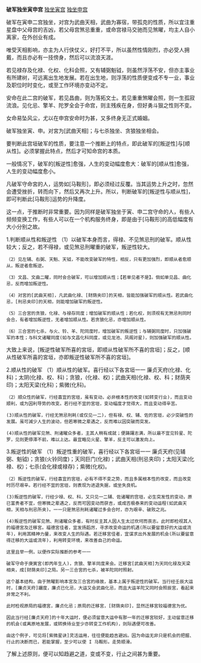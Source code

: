 **破军独坐寅申宫**
[独坐寅宫](./破军独坐寅宫.png)
[独坐申宫](./破军独坐申宫.png)

破军在寅申二宫独坐，对宫为武曲天相，武曲为寡宿，带孤克的性质，所以宜注重星盘中父母宫的吉凶，若父母宫煞忌重重，或命宫禄马交驰而见煞曜，均主人自小离家，在外创业有成。

唯受天相影响，亦主为人行侠仗义，好打不平，所以虽然性情刚烈，亦必受人拥戴，而且亦必有一技傍身，然后可以流浪天涯。

若见禄存及化禄、化权、化科会照，又有辅弼魁钺，则虽然浮荡不安，但亦主事业有所建树，可远离出生地发展。若在出生地，则浮荡的性质便变成不专一业，事业及职位时时变化，或至工作环境亦变动不定。

安命在此二宫的破军，若见昌曲，则为落拓文士。若见重重煞曜会照，则一生孤寂流浪。见化忌、擎羊、陀罗全会于命宫，则主残疾在身，但好勇斗狠之性则不变。

女命易坠风尘，尤以在申宫安命时为甚，又多终身无正式婚姻。



破军独坐寅、申。对宮为[武曲天相]；与七杀独坐、贪狼独坐相会。

要判断此宫垣破军的性质，要注意一个推断上的特点，即此破军的[叛逆性]与[顺从性]。必须掌握此特点，然后才可知命宫的本质。

一般情况下，破军的[叛逆性]愈强，人生的变动幅度愈大：破军的[顺从性]愈强，人生的变动幅度愈小。

凡破军守命宮的人，运势如[马鞍形]，即必须经过反覆。当其运势上升之时，忽然会遭受挫折，转而向下，然后又再次上升。所以，判断破军的[叛逆性与顺从性]，即可判断此[马鞍形]运势的升降度。

这一点，于推断时非常重要。因为同样是破军独坐于寅、申二宫守命的人，有些人频频变换工作，有些人可以在一个机构服务终身，即是由于[马鞍形]的高低幅度有大小分别之故。

1.判断顺从性和叛逆性
    （1）以破军本身而言，得禄、不见煞忌刑的破军。顺从性较大；反之，若不得禄，或见煞忌刑曜重的破军，叛逆性较大。

    （2）见左辅、右弼、天魁、天钺，不能改变破军的特性，相反，只有更加强烈，即顺从者愈顺从，叛逆者愈叛逆。

    （3）文昌、文曲二曜，同时会合破军，可以增加顺从性；【若单见者不是】。倘如单见昌、曲化忌，反而增加叛逆性。

    （4）对宮的[武曲天相]，凡武曲化禄、[财荫夹印]的天相，皆能加强破军的顺从性。若武曲化忌，[刑忌夹印]的天相，则能增加破军的叛逆性。

    （5）三合宮的贪狼，化禄、与禄存同度；增加破军的顺从性；若化权，则须视有无煞忌刑同时会合，有者增加叛逆性，无者增加顺从性。若贪狼化忌，亦增加顺从性。

    （6）三合宮的七杀，与火、铃、羊、陀同度时，增加破军的叛逆性；与辅弼同度时，只加强破军的本性；与科文诸曜同度(如与文昌化科同度，或见龙池、凤阁对星)，则加强破军的顺从性。

大致上来说，[叛逆性破军所喜的宮垣，即顺从性破军所不喜的宫垣]；反之，[顺从性破军所喜的宮垣，亦即叛逆性破军所不喜的宮垣]。

2.顺从性的破军
    （1）顺从性的破军。喜行经以下各宮垣一一
            廉贞天府(化禄、化科)；太阴(化禄、权、科)；贪狼，(化禄、权)；武曲天相(化禄、权、科；财荫夹印)；太阳天梁(化科)；紫微(化科)。

    （2）顺众性的破军，行经喜宜的宮垣，虽有变动，必非根本性的改变(如转变行业)，而且变动顺利，或为因利导势的改变。若行经不宜的宮垣，变动幅度才觉得大，而且变动得辛苦。

    (3)顺从性的破军，行经无煞忌刑耗(或仅见一二)，但有禄、权、辅、佐的宮垣，必少突破性的发展。虽可減少人生的波动，但若寒微之辈遇之，反而难以因突破而突发。

    (4)顺从性的破军见煞、刑诸曜众多者，主其人稍有成就；便踌躇志满，所以最不宜见铃星、陀罗，见则更停滞不前，难以上达。最宜略见火星、擎羊，反主可以激发向上。


3.叛逆性的破军
    （1）叛逆性重的破军，喜行经以下各宮垣一一
            廉贞天府(见辅弼、魁钺)；贪狼(火铃同度)；天同巨门(化禄)；武曲天相(刑忌夹印)；太阳天梁(化禄、权)；七杀(会化禄或禄存)；紫微(化权)。

    （2）叛逆性的破军，行经喜宜的宮垣，必有不得不变之势，而且多属根本性的改变，而且改变时历尽艰辛。若行经不宜的宮垣，则表现为进退失据，或坐失良机。

    (3)叛逆性的破军，行经少禄、权、科，又只见一二辅、佐诸曜的宫垣，必生突发性的变动，原已富贵者不宜，但寒微之辈遇之，反而可因变动而获吉，或成否极泰来的变动运程(如武曲天相，天相与刑忌所夹)。一一只是煞忌刑耗诸曜过多会合时，亦为艰辛、破败之兆。

    (4)叛逆性的破军见煞、刑诸曜众多者，有时反主其人因人生太过坎坷而丧志。此时即检视其人的福德宮及迁移宮。福德宮佳者，宜发扬蹈厉，寻求改变命运的机遇(所以要留意好的大运或流年)，利用其精神力量，来改变人生的际遇。若迁移宮佳者，宜谋求出外发展的机会(所以要留意得迁移的大运或流年)，利用转变环境，来改善自己的命运。

    这里且举一例，以便作实际推断的参考一一

    破军守命于庚寅宮(即丙年生人)，贪狼、擎羊同度来会。迁移宮[武曲天相]为天同化禄及天梁相夹，成[财荫夹印]之局。另一三合宮的七杀，被羊陀同时照射。

    这个基本结构，由于煞曜影响本宮及三合宮的缘故，基本上属于叛逆性的破军。当行经壬辰大运时，[廉贞天府]躧度，廉贞已化忌，大运又会武曲化忌，而且大运羊陀又同时会照辰宮，看起来非常之不利。

    此时检视原局的福德宮，廉贞化忌；原局的迁移宮，[财荫夹印]，显然迁移宮较福德宮为优。

    因此当行经[廉贞天府]的十年大运时，便必须留意大运中有那一年的迁移宮较好，主动留意迁移的机会(或离原地发展，或转换待业至少亦转变工作机构)，则际遇便可改善。

    由这个例子，可见将[紫微星诀]灵活运用，往往便能趋吉避凶。因为命运无非只是机会的把握、行止的决断而已，若能掌握，至少可以使 I 马鞍形。走势顺滑。


了解上述原则，便可以知趋避之道，变或不变，行止之间甚为重要。



